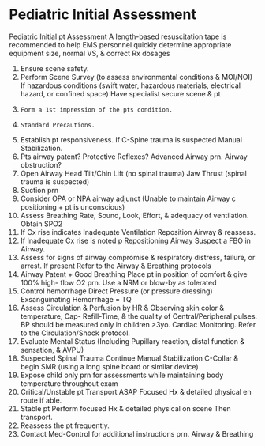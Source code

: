 # Pediatric Initial Assessment

Pediatric Initial pt Assessment
A length-based resuscitation tape is recommended to help EMS personnel quickly determine appropriate equipment size, normal VS, & correct Rx dosages
1)    Ensure scene safety.
2)    Perform  Scene Survey (to assess environmental conditions & MOI/NOI) If hazardous conditions
(swift water, hazardous materials, electrical hazard, or confined space)  Have specialist secure scene & pt
3)     Form a 1st impression of the pts condition.
4)     Standard Precautions.
5)    Establish pt responsiveness. If C-Spine trauma is suspected  Manual Stabilization.
6)    Pts airway patent? Protective Reflexes? Advanced Airway prn. Airway obstruction?
7)    Open Airway  Head Tilt/Chin Lift (no spinal trauma)  Jaw Thrust (spinal trauma is suspected)
8)    Suction prn
9)    Consider OPA or NPA airway adjunct (Unable to maintain Airway c positioning + pt is unconscious)
10)    Assess Breathing  Rate, Sound, Look, Effort, & adequacy of ventilation. Obtain SPO2
11)    If Cx rise indicates Inadequate Ventilation  Reposition Airway & reassess.
12)    If Inadequate Cx rise is noted p Repositioning Airway  Suspect a FBO in Airway.
13)    Assess for signs of airway compromise & respiratory distress, failure, or arrest.
If present  Refer to the Airway & Breathing protocols
14)    Airway Patent + Good Breathing  Place pt in position of comfort & give 100% high-
flow O2 prn.     Use a NRM or blow-by as tolerated
15)    Control hemorrhage  Direct Pressure (or pressure dressing)
Exsanguinating Hemorrhage = TQ
16)    Assess Circulation & Perfusion by  HR & Observing skin color & temperature, Cap-
Refill-Time, & the quality of Central/Peripheral pulses. BP should be measured only in
children >3yo.  Cardiac Monitoring. Refer to the Circulation/Shock protocol.
17)    Evaluate Mental Status (Including  Pupillary reaction, distal function & sensation, & AVPU)
18)    Suspected Spinal Trauma  Continue Manual Stabilization  C-Collar & begin SMR
(using a long spine board or similar device)
19)    Expose child only prn for assessments while maintaining body temperature throughout exam
20)    Critical/Unstable pt  Transport ASAP  Focused Hx & detailed physical en route if able.
21)    Stable pt  Perform focused Hx & detailed physical on scene  Then transport.
22)    Reassess the pt frequently.
23)    Contact Med-Control for additional instructions prn.
Airway & Breathing
